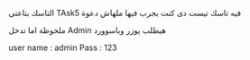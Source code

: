 التاسك بتاعتى TAsk5 
فيه تاسك تيست دى كنت بجرب فيها ملهاش دعوة



ملحوظة 
اما تدخل Admin هيطلب يوزر وباسوورد 

user name : admin
Pass : 123

